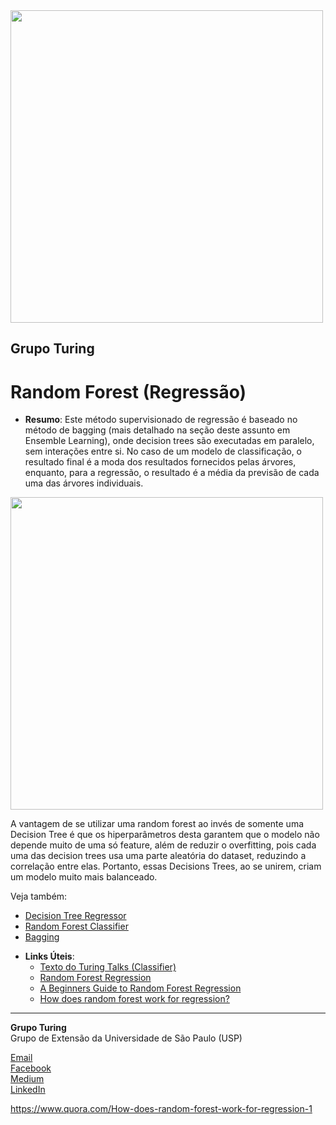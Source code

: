 <img src="https://i.ibb.co/DtHQ3FG/802x265-Logo-GT.png" width="500">

## Grupo Turing
# Random Forest (Regressão)

- **Resumo**:
Este método supervisionado de regressão é baseado no método de bagging (mais detalhado na seção deste assunto em Ensemble Learning), onde decision trees são executadas em paralelo, sem interações entre si. No caso de um modelo de classificação, o resultado final é a moda dos resultados fornecidos pelas árvores, enquanto, para a regressão, o resultado é a média da previsão de cada uma das árvores individuais. 


<img src="https://imgur.com/zHAF3YN.png" width="500">

A vantagem de se utilizar uma random forest ao invés de somente uma Decision Tree é que os hiperparâmetros desta garantem que o modelo não depende muito de uma só feature, além de reduzir o overfitting, pois cada uma das decision trees usa uma parte aleatória do dataset, reduzindo a correlação entre elas. Portanto, essas Decisions Trees, ao se unirem, criam um modelo muito mais balanceado.

Veja também:
* [Decision Tree Regressor]()
* [Random Forest Classifier]()
* [Bagging]()


- **Links Úteis**:
    - [Texto do Turing Talks (Classifier)](https://medium.com/turing-talks/turing-talks-18-modelos-de-predi%C3https://www.quora.com/How-does-random-forest-work-for-regression-1%A7%C3%A3o-random-forest-cfc91cd8e524
)
    - [Random Forest Regression](https://towardsdatascience.com/random-forest-and-its-implementation-71824ced454f)
    - [A Beginners Guide to Random Forest Regression](https://medium.com/datadriveninvestor/random-forest-regression-9871bc9a25eb)
    - [How does random forest work for regression?](https://www.quora.com/How-does-random-forest-work-for-regression-1)

---
**Grupo Turing**  
Grupo de Extensão da Universidade de São Paulo (USP)

[Email](mailto:turing.usp@gmail.com)   
[Facebook](https://www.facebook.com/grupoturing.usp)  
[Medium](https://www.medium.com/turing-talks)  
[LinkedIn](https://www.linkedin.com/company/grupo-turing)

https://www.quora.com/How-does-random-forest-work-for-regression-1